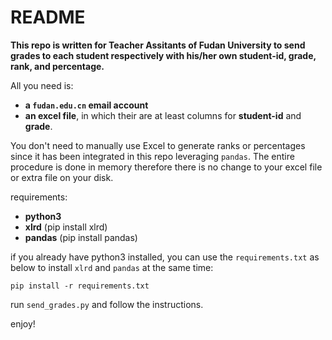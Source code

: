 # README

**This repo is written for Teacher Assitants of Fudan University to send grades to each student respectively with his/her own student-id, grade, rank, and percentage.**

All you need is:

- **a `fudan.edu.cn` email account**
- **an excel file**, in which their are at least columns for **student-id** and **grade**.

You don't need to manually use Excel to generate ranks or percentages since it has been integrated in this repo leveraging `pandas`. The entire procedure is done in memory therefore there is no change to your excel file or extra file on your disk.

requirements:

- **python3**
- **xlrd** (pip install xlrd)
- **pandas** (pip install pandas)

if you already have python3 installed, you can use the `requirements.txt` as below to install `xlrd` and `pandas` at the same time:

```shell
pip install -r requirements.txt
```

run `send_grades.py` and follow the instructions.

enjoy!
